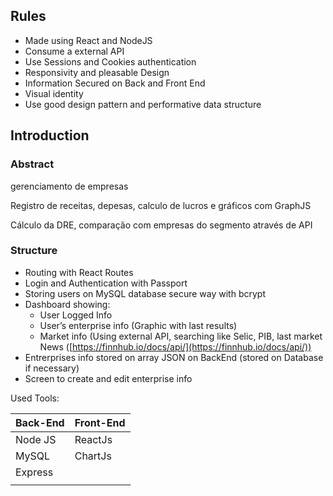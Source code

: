 ## Rules

- Made using React and NodeJS
- Consume a external API
- Use Sessions and Cookies authentication
- Responsivity and pleasable Design
- Information Secured on Back and Front End
- Visual identity
- Use good design pattern and performative data structure

## Introduction

### Abstract

gerenciamento de empresas 

Registro de receitas, depesas, calculo de lucros e gráficos com GraphJS

Cálculo da DRE, comparação com empresas do segmento através de API 

### Structure

- Routing with React Routes
- Login and Authentication with Passport
- Storing users on MySQL database secure way with bcrypt
- Dashboard showing:
    - User Logged Info
    - User’s enterprise info (Graphic with last results)
    - Market info (Using external API, searching like Selic, PIB, last market News ([https://finnhub.io/docs/api/](https://finnhub.io/docs/api/))
- Entrerprises info stored on array JSON on BackEnd (stored on Database if necessary)
- Screen to create and edit enterprise info

Used Tools:

| Back-End | Front-End |
| --- | --- |
| Node JS | ReactJs |
| MySQL | ChartJs |
| Express |  |
|  |  |

